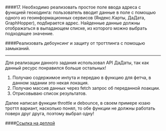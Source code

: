 ####17. Необходимо реализовать простое поле ввода адреса с функцией геокодинга: пользователь вводит данные в поле с помощью одного из геоинформационных сервисов (Яндекс.Карты, ДаДата, GraphHopper), подбирается адрес. Найденные данные должны отображаться в выпадающем списке, из которого можно выбрать подходящее значение.

####Реализовать дебоунсинг и защиту от троттлинга с помощью замыканий.

---

Для реализации данного задания использовал API ДаДаты, так как данный ресурс понравился больше остальных!

1. Получаю содержимое инпута и передаю в функцию для фетча, в данном задании это некая локация.
2. Получаю массив данных через fetсh запрос об переданной лоакции.
3. Отрисовываю список результатов.

Далее написал функции throttle и debounce, в своем примере юзаю троттл вариант, насколько понял, то обе функции не должны работать поверх друг друга, поэтому выбрал одну!

####<a href="https://wild-berry1-8v83-k0xj05re8-kiko34rus-mailru.vercel.app/">Ссылка на деплой</a>
